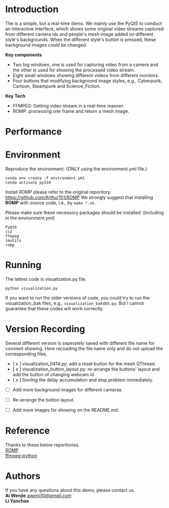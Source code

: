 # Introduction
The is a simple, but a real-time demo. We mainly use the PyQt5 to conduct an interactive interface, which shows some original video streams captured from different camera ids and people's mesh image added on different style's backgrounds. When the different style's button is pressed, these background images could be changed.  

**Key components**
- Two big windows, one is used for capturing video from a camera and the other is used for showing the processed video stream.   
- Eight small windows showing different videos from different monitors.   
- Four buttons that modifying background image styles, e.g., Cyberpunk, Cartoon, Steampunk and Science_Fiction.   

**Key Tech**  
- FFMPEG: Getting video stream in a real-time manner. 
- ROMP: processing one frame and return a mesh image. 

# Performance

# Environment  
Reproduce the environment: (ONLY using the environment.yml file.)  
```
conda env create -f environment.yml
conda activate py310
```

Install ROMP please refer to the original reporitory.  
https://github.com/Arthur151/ROMP
We strongly suggest that installing **ROMP** with source code, i.e., by `make *.sh`.

Please make sure these necessory packages should be installed: (including in the environment.yml)
```
PyQt6
cv2
ffmpeg
imutils
romp
```

# Running
The lattest code is visualization.py file.
```
python visualization.py
```
If you want to run the older versions of code, you could try to run the visualization_bak files, e.g., `visualization_bak405.py`. But I cannot guarantee that these codes will work correctly.

# Version Recording
Several different version is seperately saved with different file name for convient showing. Here recoading the file name only and do not upload the corresponding files.  
- [ x ] visualization_0414.py: add a reset button for the mesh QThread.
- [ x ] visualization_button_layout.py: re-arrange the buttons' layout and add the button of changing webcam id.
- [ x ] Sovling the delay accumulation and stop problem immediately.
- [  ] Add more background images for different cameras.
- [  ] Re-arrange the botton layout.
- [  ] Add more images for showing on the README.md.


# Reference
Thanks to these below reporitories.   
[ROMP](https://github.com/Arthur151/ROMP)  
[ffmpeg-python](https://github.com/kkroening/ffmpeg-python)


# Authors
If you have any questions about this demo, please contact us.  
**Ai Wenjie** *awenji10@gmail.com*  
**Li Yanchao** 